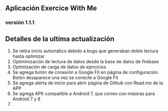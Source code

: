 <article>
        <h1>Aplicación Exercice With Me</h1>
        <!--img src="./src/assets/imgs/logo-kaplan.png" alt="100px"-->
        <h3>versión 1.1.1</h3>
        <h2>Detalles de la ultima actualización</h2>
        <ol>
            <li><a>Se retira inicio automático debido a bugs que generaban doble lectura hasta optimizar</a></li>
            <li><a>Optimimzación de lectura de datos desde la base de datos de firebase</a></li>
            <li><a>Optimización de carga de datos de ejercicios</a></li>
            <li><a>Se agrega botón de conexión a Google Fit en página de configuración. Botón desaparece una vez se conecte a Google Fit</a></li>
            <li><a>Se agrega alerta de inicio para abrir página de Github con Read.me de la APP</a></li>
            <li><a>Se agrega APK compatible a Android 7, que correo con mejoras para Android 7 y 8<li>
        </ol>
</article>